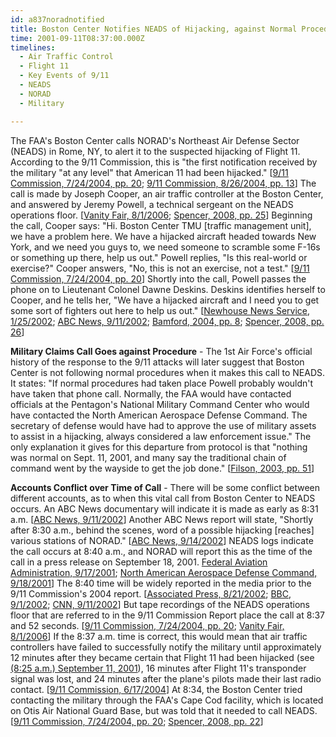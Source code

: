 ```yaml
---
id: a837noradnotified
title: Boston Center Notifies NEADS of Hijacking, against Normal Procedures; Accounts Conflict over Timing
time: 2001-09-11T08:37:00.000Z
timelines:
  - Air Traffic Control
  - Flight 11
  - Key Events of 9/11
  - NEADS
  - NORAD
  - Military

---
```


The FAA's Boston Center calls NORAD's Northeast Air Defense Sector (NEADS) in Rome, NY, to alert it to the suspected hijacking of Flight 11. According to the 9/11 Commission, this is "the first notification received by the military "at any level" that American 11 had been hijacked." [[9/11 Commission, 7/24/2004, pp. 20][1]; [9/11 Commission, 8/26/2004, pp. 13][2]] The call is made by Joseph Cooper, an air traffic controller at the Boston Center, and answered by Jeremy Powell, a technical sergeant on the NEADS operations floor. [[Vanity Fair, 8/1/2006][3]; [Spencer, 2008, pp. 25][4]] Beginning the call, Cooper says: "Hi. Boston Center TMU [traffic management unit], we have a problem here. We have a hijacked aircraft headed towards New York, and we need you guys to, we need someone to scramble some F-16s or something up there, help us out." Powell replies, "Is this real-world or exercise?" Cooper answers, "No, this is not an exercise, not a test." [[9/11 Commission, 7/24/2004, pp. 20][1]] Shortly into the call, Powell passes the phone on to Lieutenant Colonel Dawne Deskins. Deskins identifies herself to Cooper, and he tells her, "We have a hijacked aircraft and I need you to get some sort of fighters out here to help us out." [[Newhouse News Service, 1/25/2002][5]; [ABC News, 9/11/2002][16]; [Bamford, 2004, pp. 8][6]; [Spencer, 2008, pp. 26][4]]

**Military Claims Call Goes against Procedure** - The 1st Air Force's official history of the response to the 9/11 attacks will later suggest that Boston Center is not following normal procedures when it makes this call to NEADS. It states: "If normal procedures had taken place Powell probably wouldn't have taken that phone call. Normally, the FAA would have contacted officials at the Pentagon's National Military Command Center who would have contacted the North American Aerospace Defense Command. The secretary of defense would have had to approve the use of military assets to assist in a hijacking, always considered a law enforcement issue." The only explanation it gives for this departure from protocol is that "nothing was normal on Sept. 11, 2001, and many say the traditional chain of command went by the wayside to get the job done." [[Filson, 2003, pp. 51][7]]

**Accounts Conflict over Time of Call** - There will be some conflict between different accounts, as to when this vital call from Boston Center to NEADS occurs. An ABC News documentary will indicate it is made as early as 8:31 a.m. [[ABC News, 9/11/2002][16]] Another ABC News report will state, "Shortly after 8:30 a.m., behind the scenes, word of a possible hijacking [reaches] various stations of NORAD." [[ABC News, 9/14/2002][8]] NEADS logs indicate the call occurs at 8:40 a.m., and NORAD will report this as the time of the call in a press release on September 18, 2001. [Federal Aviation Administration, 9/17/2001][9]; [North American Aerospace Defense Command, 9/18/2001][10]] The 8:40 time will be widely reported in the media prior to the 9/11 Commission's 2004 report. [[Associated Press, 8/21/2002][11]; [BBC, 9/1/2002][12]; [CNN, 9/11/2002][13]] But tape recordings of the NEADS operations floor that are referred to in the 9/11 Commission Report place the call at 8:37 and 52 seconds. [[9/11 Commission, 7/24/2004, pp. 20][1]; [Vanity Fair, 8/1/2006][14]] If the 8:37 a.m. time is correct, this would mean that air traffic controllers have failed to successfully notify the military until approximately 12 minutes after they became certain that Flight 11 had been hijacked (see [(8:25 a.m.) September 11, 2001][17]), 16 minutes after Flight 11's transponder signal was lost, and 24 minutes after the plane's pilots made their last radio contact. [[9/11 Commission, 6/17/2004][15]] At 8:34, the Boston Center tried contacting the military through the FAA's Cape Cod facility, which is located on Otis Air National Guard Base, but was told that it needed to call NEADS. [[9/11 Commission, 7/24/2004, pp. 20][1]; [Spencer, 2008, pp. 22][4]]

[1]: https://web.archive.org/web/20041020144854/http://www.decloah.com/mirrors/9-11/911_Report.txt
[2]: https://www.hsdl.org/?view&did=484625
[3]: https://www.vanityfair.com/news/2006/08/norad200608
[4]: https://www.amazon.com/Touching-History-Untold-Unfolded-America/dp/1416559256
[5]: https://web.archive.org/web/20020219050126/http://www.newhouse.com/archive/story1a012802.html
[6]: https://www.amazon.com/Pretext-War-Americas-Intelligence-Agencies/dp/0385506724
[7]: https://www.amazon.com/Air-War-Over-America-Defense/dp/061512416X
[8]: https://web.archive.org/web/20021003210756/http://abcnews.go.com/onair/DailyNews/sept11_moments_1.html
[9]: https://nsarchive2.gwu.edu//NSAEBB/NSAEBB165/faa7.pdf
[10]: https://web.archive.org/web/20030809155434/http:/www.norad.mil/index.cfm?fuseaction=home.news_rel_09_18_01
[11]: https://web.archive.org/web/20021002112814/http://www.gomemphis.com/mca/america_at_war/article/0,1426,MCA_945_1340414,00.html
[12]: https://web.archive.org/web/20040701101430/http://www.mnet.co.za/CarteBlanche/Display/Display.asp?Id=2063
[13]: http://edition.cnn.com/TRANSCRIPTS/0209/11/se.43.html
[14]: https://www.vanityfair.com/news/2006/08/norad200608
[15]: https://web.archive.org/web/20150503100930/http://www.nbcnews.com/id/5233007
[16]: https://911research.wtc7.net/cache/pentagon/attack/abcnews091102_jenningsinterviews.html
[17]: /timeline/#a825bostonrealizes
